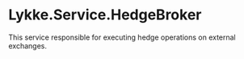 # Lykke.Service.HedgeBroker
This service responsible for executing hedge operations on external exchanges.
